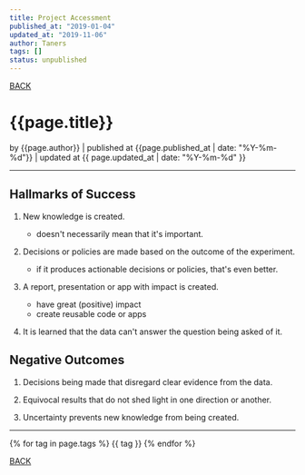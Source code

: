 ```yaml
---
title: Project Accessment
published_at: "2019-01-04"
updated_at: "2019-11-06"
author: Taners
tags: []
status: unpublished
---
```


[BACK](../)

# {{page.title}}

by {{page.author}} |
published at {{page.published_at | date: "%Y-%m-%d"}} |
updated at {{ page.updated_at | date: "%Y-%m-%d" }}

---

## Hallmarks of Success

1. New knowledge is created.
    - doesn't necessarily mean that it's important.

2. Decisions or policies are made based on the outcome of the experiment.
    - if it produces actionable decisions or policies, that's even better.

3. A report, presentation or app with impact is created.
    - have great (positive) impact
    - create reusable code or apps

4. It is learned that the data can't answer the question being asked of it.

## Negative Outcomes

1. Decisions being made that disregard clear evidence from the data.

2. Equivocal results that do not shed light in one direction or another.

3. Uncertainty prevents new knowledge from being created.




---

{% for tag in page.tags %}
  {{ tag }}
{% endfor %}

[BACK](../)